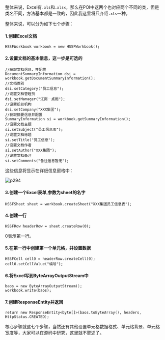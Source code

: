 整体来说，Excel有```.xls```和```.xlsx```，那么在POI中这两个也对应两个不同的类，但是类名不同，方法基本都是一致的，因此我这里将只介绍```.xls```一种。  

整体来说，可以分为如下七个步骤：   

#### 1.创建Excel文档   

```
HSSFWorkbook workbook = new HSSFWorkbook();
```  

#### 2.设置文档的基本信息，这一步是可选的   

```
//获取文档信息，并配置
DocumentSummaryInformation dsi = workbook.getDocumentSummaryInformation();
//文档类别
dsi.setCategory("员工信息");
//设置文档管理员
dsi.setManager("江南一点雨");
//设置组织机构
dsi.setCompany("XXX集团");
//获取摘要信息并配置
SummaryInformation si = workbook.getSummaryInformation();
//设置文档主题
si.setSubject("员工信息表");
//设置文档标题
si.setTitle("员工信息");
//设置文档作者
si.setAuthor("XXX集团");
//设置文档备注
si.setComments("备注信息暂无");
```  

这些信息将显示在详细信息窗格中：  

![p294](https://raw.githubusercontent.com/wiki/lenve/vhr/doc/p294.png)  

#### 3.创建一个Excel表单,参数为sheet的名字  

```
HSSFSheet sheet = workbook.createSheet("XXX集团员工信息表");
```  

#### 4.创建一行  

```
HSSFRow headerRow = sheet.createRow(0);
```  

0表示第一行。  

#### 5.在第一行中创建第一个单元格，并设置数据  

```
HSSFCell cell0 = headerRow.createCell(0);
cell0.setCellValue("编号");
```  

#### 6.将Excel写到ByteArrayOutputStream中  

```
baos = new ByteArrayOutputStream();
workbook.write(baos);
```  

#### 7.创建ResponseEntity并返回  

```
return new ResponseEntity<byte[]>(baos.toByteArray(), headers, HttpStatus.CREATED);
```  

核心步骤就这七个步骤，当然还有其他设置单元格数据格式、单元格背景、单元格宽度等，大家可以在源码中研究，这里就不赘述了。  